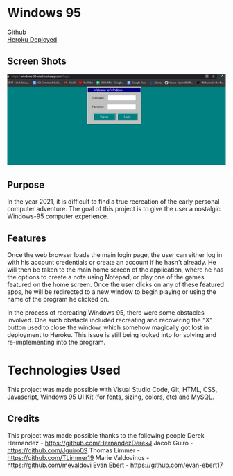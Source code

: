 # Windows 95

[Github](https://github.com/Jguiro09/Windows-95)  
[Heroku Deployed](https://windows-95-uta.herokuapp.com/login)


 ## Screen Shots
 ![alt text](public/images/Heroku_W95.PNG)



## Purpose  

In the year 2021, it is difficult to find a true recreation of the early personal computer adventure.
The goal of this project is to give the user a nostalgic Windows-95 computer experience.


## Features 

Once the web browser loads the main login page, the user can either log in with his account credentials or create an account if he hasn't already. He will then be taken to the main home screen of the application, where he has the options to create a note using Notepad, or play one of the games featured on the home screen.
Once the user clicks on any of these featured apps, he will be redirected to a new window to begin playing or using the name of the program he clicked on. 

In the process of recreating Windows 95, there were some obstacles involved. One such obstacle included recreating and recovering the "X" button used to close the window, which somehow magically got lost in deployment to Heroku. This issue is still being looked into for solving and re-implementing into the program.


# Technologies Used

This project was made possible with Visual Studio Code, Git, HTML, CSS, Javascript, Windows 95 UI Kit (for fonts, sizing, colors, etc) and MySQL.

## Credits

This project was made possible thanks to the following people
Derek Hernandez - https://github.com/HernandezDerekJ
Jacob Guiro - https://github.com/Jguiro09
Thomas Limmer - https://github.com/TLimmer19
Marie Valdovinos - https://github.com/mevaldovi
Evan Ebert - https://github.com/evan-ebert17





